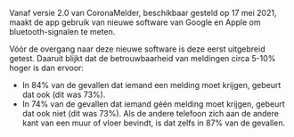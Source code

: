 Vanaf versie 2.0 van CoronaMelder, beschikbaar gesteld op 17 mei 2021, maakt de app gebruik van nieuwe software van Google en Apple om bluetooth-signalen te meten.

Vóór de overgang naar deze nieuwe software is deze eerst uitgebreid getest. Daaruit blijkt dat de betrouwbaarheid van meldingen circa 5-10% hoger is dan ervoor:

- In 84% van de gevallen dat iemand een melding moet krijgen, gebeurt dat ook (dit was 73%). 
- In 74% van de gevallen dat iemand géén melding moet krijgen, gebeurt dat ook niet (dit was 73%). Als de andere telefoon zich aan de andere kant van een muur of vloer bevindt, is dat zelfs in 87% van de gevallen.
<!-- 
## Rapporten

- <a href="https://www.rijksoverheid.nl/documenten/rapporten/2020/06/08/veldtest-bluetooth-validatie-covid-19-notificatie-app" rel="noopener noreferrer" target="_blank">Het rapport van de test uit april 2021 met de nieuwe software van Google en Apple</a>.
- <a href="https://www.rijksoverheid.nl/documenten/rapporten/2020/06/08/veldtest-bluetooth-validatie-covid-19-notificatie-app" rel="noopener noreferrer" target="_blank">Het rapport met de resultaten van de eerdere test in juni 2020</a>. -->
